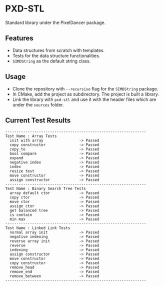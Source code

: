 # PXD-STL

Standard library under the PixelDancer package.

## Features

- Data structures from scratch with templates.
- Tests for the data structure functionalities.
- ```SIMDString``` as the default string class.

## Usage

- Clone the repository with ```--recursive``` flag for the ```SIMDString``` package.
- In CMake, add the project as subdirectory. The project is built a library.
- Link the library with ```pxd-stl``` and use it with the header files which are under the ```sources``` folder.

## Current Test Results

```
---------------------------------------------------------------
Test Name : Array Tests
  init with array                -> Passed
  copy constructor               -> Passed
  copy_to                        -> Passed
  bool compare                   -> Passed
  expand                         -> Passed
  negative index                 -> Passed
  index                          -> Passed
  resize test                    -> Passed
  move constructor               -> Passed
  assign constructor             -> Passed
---------------------------------------------------------------
Test Name : Binary Search Tree Tests
  array default ctor             -> Passed
  copy ctor                      -> Passed
  move ctor                      -> Passed
  assign ctor                    -> Passed
  get balanced tree              -> Passed
  is contain                     -> Passed
  min max                        -> Passed
---------------------------------------------------------------
Test Name : Linked Link Tests
  normal array init              -> Passed
  negative indexing              -> Passed
  reverse array init             -> Passed
  reverse                        -> Passed
  indexing                       -> Passed
  assign constructor             -> Passed
  move constructor               -> Passed
  copy constructor               -> Passed
  remove_head                    -> Passed
  remove_end                     -> Passed
  remove_between                 -> Passed
---------------------------------------------------------------
```